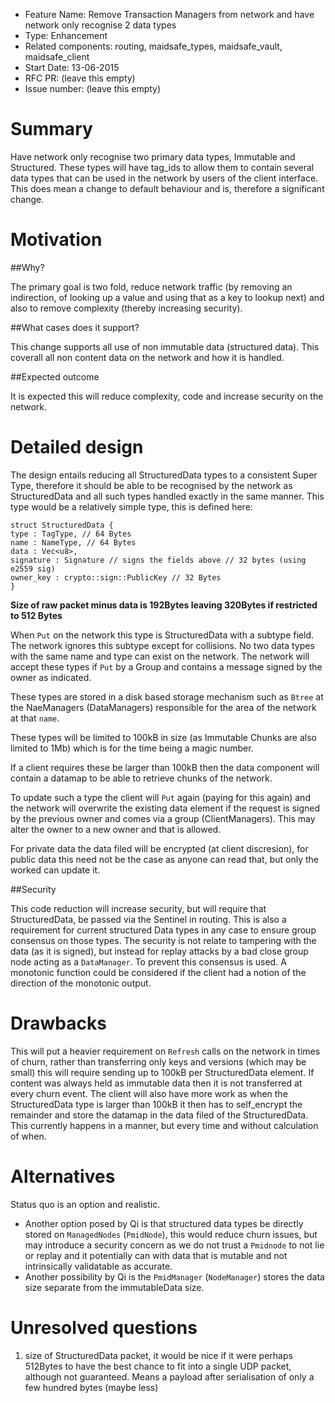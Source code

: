 - Feature Name: Remove Transaction Managers from network and have network only recognise 2 data types 
- Type: Enhancement
- Related components: routing, maidsafe_types, maidsafe_vault, maidsafe_client
- Start Date: 13-06-2015
- RFC PR: (leave this empty)
- Issue number: (leave this empty)

# Summary

Have network only recognise two primary data types, Immutable and Structured. These types will have tag_ids
to allow them to contain several data types that can be used in the network by users of the client interface.
This does mean a change to default behaviour and is, therefore a significant change.

# Motivation

##Why?

The primary goal is two fold, reduce network traffic (by removing an indirection, of looking up a value 
and using that as a key to lookup next) and also to remove complexity (thereby increasing security).

##What cases does it support?

This change supports all use of non immutable data (structured data). This coverall all non content data
on the network and how it is handled. 

##Expected outcome

It is expected this will reduce complexity, code and increase security on the network. 


# Detailed design

The design entails reducing all StructuredData types to a consistent Super Type, therefore it should be able to
be recognised by the network as StructuredData and all such types handled exactly in the same manner. This type 
would be a relatively simple type, this is defined here:

```
struct StructuredData {
type : TagType, // 64 Bytes
name : NameType, // 64 Bytes
data : Vec<u8>,
signature : Signature // signs the fields above // 32 bytes (using e2559 sig)
owner_key : crypto::sign::PublicKey // 32 Bytes
}
```
__Size of raw packet minus data is 192Bytes leaving 320Bytes if restricted to 512 Bytes__

When `Put` on the network this type is StructuredData with a subtype field. The network ignores this subtype 
except for collisions. No two data types with the same name and type can exist on the network. The network will
accept these types if `Put` by a Group and contains a message signed by the owner as indicated. 

These types are stored in a disk based storage mechanism such as `Btree` at the NaeManagers (DataManagers) responsible 
for the area of the network at that `name`. 

These types will be limited to 100kB in size (as Immutable Chunks are also limited to 1Mb) which is for the time being 
a magic number.

If a client requires these be larger than 100kB then the data component will contain a datamap to be able to retrieve 
chunks of the network. 

To update such a type the client will `Put` again (paying for this again) and the network will overwrite the existing 
data element if the request is signed by the previous owner and comes via a group (ClientManagers). This may alter the 
owner to a new owner and that is allowed. 

For private data the data filed will be encrypted (at client discresion), for public data this need not be the case as 
anyone can read that, but only the worked can update it. 


##Security

This code reduction will increase security, but will require that StructuredData, be passed via the Sentinel in routing.
This is also a requirement for current structured Data types in any case to ensure group consensus on those types. The 
security is not relate to tampering with the data (as it is signed), but instead for replay attacks by a bad close
group node acting as a `DataManager`. To prevent this consensus is used. A monotonic function could be considered if the 
client had a notion of the direction of the monotonic output.  


# Drawbacks

This will put a heavier requirement on `Refresh` calls on the network in times of churn, rather than transferring only keys and
versions (which may be small) this will require sending up to 100kB per StructuredData element. If content was always held as
immutable data then it is not transferred at every churn event. 
The client will also have more work as when the StructuredData type is larger than 100kB it then has to self_encrypt the 
remainder and store the datamap in the data filed of the StructuredData. This currently happens in a manner, but every 
time and without calculation of when.

# Alternatives

Status quo is an option and realistic. 

- Another option posed by Qi is that structured data types be directly stored on `ManagedNodes` (`PmidNode`), this would 
reduce churn issues, but may introduce a security concern as we do not trust a `Pmidnode` to not lie or replay and 
it potentially can with data that is mutable and not intrinsically validatable as accurate. 
- Another possibility by Qi is the `PmidManager` (`NodeManager`) stores the data size separate from the immutableData size.  
  

# Unresolved questions

1. size of StructuredData packet, it would be nice if it were perhaps 512Bytes to have the best chance to fit into a single 
UDP packet, although not guaranteed. Means a payload after serialisation of only a few hundred bytes (maybe less)
